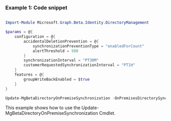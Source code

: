 ### Example 1: Code snippet

```powershell

Import-Module Microsoft.Graph.Beta.Identity.DirectoryManagement

$params = @{
	configuration = @{
		accidentalDeletionPrevention = @{
			synchronizationPreventionType = "enabledForCount"
			alertThreshold = 500
		}
		synchronizationInterval = "PT30M"
		customerRequestedSynchronizationInterval = "PT1H"
	}
	features = @{
		groupWriteBackEnabled = $true
	}
}

Update-MgBetaDirectoryOnPremiseSynchronization -OnPremisesDirectorySynchronizationId $onPremisesDirectorySynchronizationId -BodyParameter $params

```
This example shows how to use the Update-MgBetaDirectoryOnPremiseSynchronization Cmdlet.

